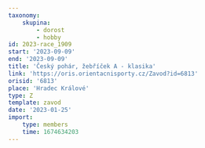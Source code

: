 ```yaml
---
taxonomy:
    skupina:
        - dorost
        - hobby
id: 2023-race_1909
start: '2023-09-09'
end: '2023-09-09'
title: 'Český pohár, žebříček A - klasika'
link: 'https://oris.orientacnisporty.cz/Zavod?id=6813'
orisid: '6813'
place: 'Hradec Králové'
type: Z
template: zavod
date: '2023-01-25'
import:
    type: members
    time: 1674634203
---
```


